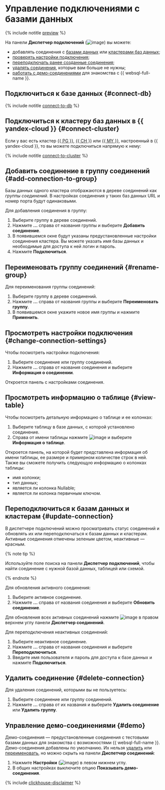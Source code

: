 # Управление подключениями с базами данных

{% include notitle [preview](../../_includes/note-preview.md) %}

На панели **Диспетчер подключений** (![image](../../_assets/console-icons/folder-tree.svg)) вы можете:

* добавлять соединения с [базами данных](#connect-db) или [кластерами баз данных](#connect-cluster);
* [проверять настройки подключения](#change-connection-settings);
* [переподключать ранее созданные соединения](#update-connection);
* [удалять соединения](#delete-connection), которые вам больше не нужны;
* [работать с демо-соединениями](#demo) для знакомства с {{ websql-full-name }}. 

## Подключиться к базе данных {#connect-db}

{% include notitle [connect-to-db](../../_includes/websql/connect-to-db.md) %}

## Подключиться к кластеру баз данных в {{ yandex-cloud }} {#connect-cluster}

Если у вас есть кластер [{{ PG }}](../../managed-postgresql/operations/cluster-list.md), [{{ CH }}](../../managed-clickhouse/operations/cluster-list.md) или [{{ MY }}](../../managed-mysql/operations/cluster-list.md), настроенный в {{ yandex-cloud }}, то вы можете подключиться напрямую к нему:

{% include notitle [connect-to-cluster](../../_includes/websql/connect-to-cluster.md) %}

## Добавить соединение в группу соединений {#add-connection-to-group}

Базы данных одного кластера отображаются в дереве соединений как _группы соединений_. В настройках соединения у таких баз данных URL и номер порта будут одинаковыми.

Для добавления соединения в группу:

1. Выберите группу в дереве соединений.
1. Нажмите **...** справа от названия группы и выберите **Добавить соединение**.
1. В появившемся окне будут указаны предустановленные настройки соединения кластера. Вы можете указать имя базы данных и необходимые для доступа к ней логин и пароль.
1. Нажмите **Подключиться**.

## Переименовать группу соединений {#rename-group}

Для переименования группы соединений:

1. Выберите группу в дереве соединений.
1. Нажмите **...** справа от названия группы и выберите **Переименовать группу**.
1. В появившемся окне укажите новое имя группы и нажмите **Применить**. 

## Просмотреть настройки подключения {#change-connection-settings}

Чтобы посмотреть настройки подключения:

1. Выберите соединение или группу соединений.
1. Нажмите **...** справа от названия соединения и выберите **Информация о соединении**.

Откроется панель с настройками соединения.

## Просмотреть информацию о таблице {#view-table}

Чтобы посмотреть детальную информацию о таблице и ее колонках:

1. Выберите таблицу в базе данных, с которой установлено соединение.
1. Справа от имени таблицы нажмите ![image](../../_assets/console-icons/sliders-vertical.svg) и выберите **Информация о таблице**.

Откроется панель, на которой будет представлена информация об имени таблицы, ее размере и примерном количестве строк в ней. Также вы сможете получить следующую информацию о колонках таблицы:

* имя колонки;
* тип данных;
* является ли колонка Nullable;
* является ли колонка первичным ключом.

## Переподключиться к базам данных и кластерам {#update-connection}

В диспетчере подключений можно просматривать статус соединений и обновлять их или переподключаться к базам данных и кластерам. Активные соединения отмечены зеленым цветом, неактивные — красным. 

{% note tip %}
   
Используйте поле поиска на панели **Диспетчер подключений**, чтобы найти соединение с нужной базой данных, таблицей или схемой.
   
{% endnote %}

Для обновления активного соединения:

1. Выберите активное соединение. 
1. Нажмите **...** справа от названия соединения и выберите **Обновить соединение**.

Для обновления всех активных соединений нажмите ![image](../../_assets/console-icons/arrows-rotate-right.svg) в правом верхнем углу панели **Диспетчер соединений**.

Для переподключения неактивных соединений:

1. Выберите неактивное соединение.
1. Нажмите **...** справа от названия соединения и выберите **Переподключиться**.
1. Введите имя пользователя и пароль для доступа к базе данных и нажмите **Подключиться**.

## Удалить соединение {#delete-connection}

Для удаления соединений, которыми вы не пользуетесь:

1. Выберите соединение или группу соединений.
1. Нажмите **...** справа от их названия и выберите **Удалить соединение** или **Удалить группу**.

## Управление демо-соединениями {#demo}

Демо-соединения — предустановленные соединения с тестовыми базами данных для знакомства с возможностями {{ websql-full-name }}. Демо-соединения добавлены по умолчанию. Их нельзя [удалить](#delete-connection) или [переименовать](#rename-group), но можно скрыть на панели **Диспетчер соединений**:

1. Нажмите **Настройки** (![image](../../_assets/console-icons/gear.svg)) в левом нижнем углу.
1. В общих настройках выключите опцию **Показывать демо-соединения**.

{% include [clickhouse-disclaimer](../../_includes/clickhouse-disclaimer.md) %}
